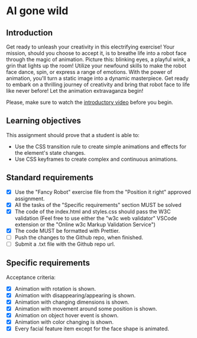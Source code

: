 # AI gone wild

## Introduction

Get ready to unleash your creativity in this electrifying exercise! Your mission, should you choose to accept it, is to breathe life into a robot face through the magic of animation. Picture this: blinking eyes, a playful wink, a grin that lights up the room! Utilize your newfound skills to make the robot face dance, spin, or express a range of emotions. With the power of animation, you'll turn a static image into a dynamic masterpiece. Get ready to embark on a thrilling journey of creativity and bring that robot face to life like never before! Let the animation extravaganza begin!

Please, make sure to watch the [introductory video](https://www.loom.com/share/07ceccb63ec741ec8c320080cd73707f?sid=799478f5-1036-48f7-b0a3-447137cb7950) before you begin.

## Learning objectives

This assignment should prove that a student is able to:

- Use the CSS transition rule to create simple animations and effects for the element's state changes.
- Use CSS keyframes to create complex and continuous animations.

## Standard requirements

- [x] Use the "Fancy Robot" exercise file from the "Position it right" approved assignment.
- [x] All the tasks of the "Specific requirements" section MUST be solved
- [x] The code of the index.html and styles.css should pass the W3C validation (Feel free to use either the "w3c web
  validator" VSCode extension or the "Online w3c Markup Validation Service")
- [x] The code MUST be formatted with Prettier.
- [ ] Push the changes to the Github repo, when finished.
- [ ] Submit a .txt file with the Github repo url.

## Specific requirements

Acceptance criteria:

- [x] Animation with rotation is shown.
- [x] Animation with disappearing/appearing is shown.
- [x] Animation with changing dimensions is shown.
- [x] Animation with movement around some position is shown.
- [x] Animation on object hover event is shown.
- [x] Animation with color changing is shown.
- [x] Every facial feature item except for the face shape is animated.
